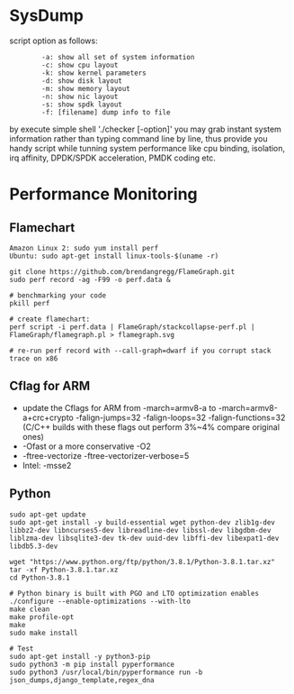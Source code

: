 # SysDump

script option as follows:
```shell
        -a: show all set of system information
        -c: show cpu layout
        -k: show kernel parameters
        -d: show disk layout
        -m: show memory layout
        -n: show nic layout
        -s: show spdk layout
        -f: [filename] dump info to file
```

by execute simple shell './checker [-option]' you may grab instant system information rather than typing command line by line, thus provide you handy script while tunning system performance like cpu binding, isolation, irq affinity, DPDK/SPDK acceleration, PMDK coding etc.

# Performance Monitoring

## Flamechart

```
Amazon Linux 2: sudo yum install perf
Ubuntu: sudo apt-get install linux-tools-$(uname -r)

git clone https://github.com/brendangregg/FlameGraph.git
sudo perf record -ag -F99 -o perf.data &

# benchmarking your code
pkill perf

# create flamechart: 
perf script -i perf.data | FlameGraph/stackcollapse-perf.pl | FlameGraph/flamegraph.pl > flamegraph.svg

# re-run perf record with --call-graph=dwarf if you corrupt stack trace on x86
```

## Cflag for ARM
- update the Cflags for ARM from -march=armv8-a to -march=armv8-a+crc+crypto -falign-jumps=32 -falign-loops=32 -falign-functions=32 (C/C++ builds with these flags out perform 3%~4% compare original ones)
- -Ofast or a more conservative -O2
- -ftree-vectorize -ftree-vectorizer-verbose=5
- Intel: -msse2

## Python

```
sudo apt-get update
sudo apt-get install -y build-essential wget python-dev zlib1g-dev libbz2-dev libncurses5-dev libreadline-dev libssl-dev libgdbm-dev liblzma-dev libsqlite3-dev tk-dev uuid-dev libffi-dev libexpat1-dev libdb5.3-dev

wget "https://www.python.org/ftp/python/3.8.1/Python-3.8.1.tar.xz"
tar -xf Python-3.8.1.tar.xz
cd Python-3.8.1

# Python binary is built with PGO and LTO optimization enables
./configure --enable-optimizations --with-lto
make clean
make profile-opt
make
sudo make install

# Test
sudo apt-get install -y python3-pip
sudo python3 -m pip install pyperformance
sudo python3 /usr/local/bin/pyperformance run -b json_dumps,django_template,regex_dna
```
